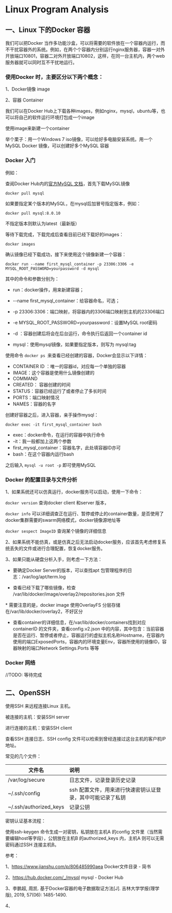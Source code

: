 # Linux Program Analysis



## 一、Linux 下的Docker 容器

我们可以把Docker 当作多功能沙盒，可以将需要的软件放在一个容器内运行，而不干扰容器外的系统。例如，在两个个容器内分别运行nginx服务器，容器一对外开放端口10801，容器二对外开放端口10802，这样，在同一台主机内，两个web服务器就可以同时互不干扰地运行。

### 使用Docker 时，主要区分以下两个概念：

1、Docker镜像 image

2、容器 Container

我们可以在Docker Hub上下载各种images，例如nginx，mysql，ubuntu等，也可以将自己的软件运行环境打包成一个image

使用image来新建一个container

举个栗子：用一个Windows 7 iso镜像，可以给好多电脑安装系统。用一个MySQL Docker 镜像，可以创建好多个MySQL 容器

### Docker 入门

例如：

查阅Docker Hub内的[官方MySQL 文档](https://hub.docker.com/_/mysql)，首先下载MySQL镜像

`docker pull mysql`

如果要指定某个版本的MySQL，在mysql后加冒号指定版本，例如：

`docker pull mysql:8.0.10`

不指定版本则默认为latest（最新版）

等待下载完成，下载完成后查看目前已经下载好的images：

`docker images`

确认镜像已经下载成功，接下来使用这个镜像新建一个容器：

`docker run --name first_mysql_container -p 23306:3306 -e MYSQL_ROOT_PASSWORD=yourpassword -d mysql`

其中的命令和参数分别为：

- run：docker操作，用来新建容器；

- --name first_mysql_container：给容器命名，可选；

- -p 23306:3306：端口映射，将容器内的3306端口映射到主机的23306端口

- -e MYSQL_ROOT_PASSWORD=yourpassword：设置MySQL root密码

- -d ：容器创建后将会在后台运行，命令执行后返回一个container id

- mysql：使用mysql镜像，如果要指定版本，则写为 mysql:tag

使用命令 `docker ps `来查看已经创建的容器，Docker会显示以下详情：

- CONTAINER ID ：唯一的容器id，对应每一个单独的容器
- IMAGE：这个容器是使用什么镜像创建的
- COMMAND
- CREATED： 容器创建的时间
- STATUS：容器已经运行了或者停止了多长时间
- PORTS：端口映射情况
- NAMES：容器的名字

创建好容器之后，进入容器，亲手操作mysql：

`docker exec -it first_mysql_container bash`

- exec：docker命令，在运行的容器中执行命令
- -it：我一般都加上这两个参数
- first_mysql_container：容器名字，此处填容器ID亦可
- bash：在这个容器内运行bash

 之后输入 `mysql -u root -p` 即可使用MySQL



### Docker 的配置目录与文件分析

1、如果系统还可以仿真运行，docker服务可以启动，使用一下命令：

`docker version` 查询docker client 和server 版本，

`docker info` 可以详细调查正在运行、暂停或停止的container数量，是否使用了docker集群需要的swarm网络模式，docker镜像源地址等

`docker sespect ImageID` 查询某个镜像的详细信息



2、如果系统不能仿真，或是仿真之后无法启动docker服务，应该首先考虑修复系统丢失的文件或进行合理配置，恢复docker服务。

3、如果只能从硬盘分析入手，则考虑一下方法：

- 要确定Docker Server的版本，可以查找apt 包管理程序的日志：/var/log/apt/term.log

- 查看已经下载了哪些镜像，检查 /var/lib/docker/image/overlay2/repositories.json 文件

\* 需要注意的是，docker image 使用OverlayFS 分层存储在/var/lib/docker/overlay2，不好区分

- 查看container的详细信息，在/var/lib/docker/containers找到对应containerID 的文件夹，查看config.v2.json 中的内容，其中包含：当前容器是否在运行、暂停或者停止，容器运行的虚拟主机名称Hostname，在容器内使用的端口ExposedPorts，容器内的环境变量Env，容器所使用的镜像ID，容器映射的端口Network Settings.Ports 等等



### Docker 网络



//TODO: 等待完成



## 二、OpenSSH

使用SSH 来远程连接Linux 主机。

被连接的主机：安装SSH server

进行连接的主机：安装SSH client

查看SSH 连接日志、SSH config 文件可以检索到曾经连接过这台主机的客户机IP地址。

常见的几个文件：

| 文件名                 | 说明                                                       |
| ---------------------- | :--------------------------------------------------------- |
| /var/log/secure        | 日志文件，记录登录历史记录                                 |
| ~/.ssh/config          | ssh 配置文件，用来进行快速密钥认证登录，其中可能记录了私钥 |
| ~/.ssh/authorized_keys | 记录公钥                                                   |

密钥认证基本流程：

使用ssh-keygen 命令生成一对密钥，私钥放在主机A 的config 文件里（当然需要编辑host等字段），公钥放在主机B 的authorized_keys 内，主机A 则可以无需密码通过SSH 连接主机B。







参考：

1、https://www.jianshu.com/p/806485990aea Docker文件目录 - 简书

2、https://hub.docker.com/_/mysql mysql - Docker Hub

3、李鹏超, 周凯. 基于Docker容器的电子数据取证方法[J]. 吉林大学学报(理学版), 2019, 57(06): 1485-1490.

4、

